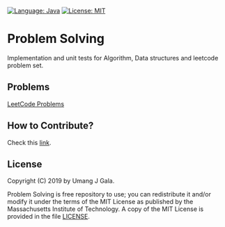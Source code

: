[![Language: Java](https://img.shields.io/badge/Language-Java-yellow.svg)](LICENSE)
[![License: MIT](https://img.shields.io/badge/License-MIT-orange.svg)](LICENSE)

# Problem Solving

Implementation and unit tests for Algorithm, Data structures and leetcode problem set.

## Problems

[LeetCode Problems](https://github.com/toumangg/problemsolving/wiki/LeetCode-Problems)


## How to Contribute?

Check this [link](https://github.com/toumangg/problemsolving/wiki/How-to-Contribute%3F).

## License
Copyright (C) 2019 by Umang J Gala.

Problem Solving is free repository to use; you can redistribute it and/or modify
it under the terms of the MIT License as published by the Massachusetts
Institute of Technology. A copy of the MIT License is provided in the file
[LICENSE](LICENSE).